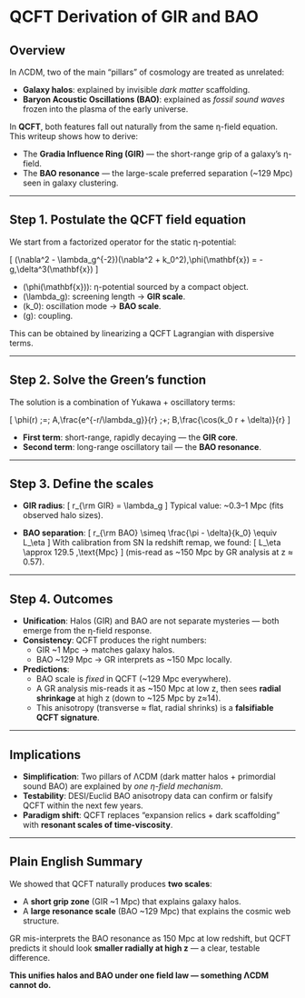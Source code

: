 # QCFT Derivation of GIR and BAO

## Overview
In ΛCDM, two of the main “pillars” of cosmology are treated as unrelated:
- **Galaxy halos**: explained by invisible *dark matter* scaffolding.
- **Baryon Acoustic Oscillations (BAO)**: explained as *fossil sound waves* frozen into the plasma of the early universe.

In **QCFT**, both features fall out naturally from the same η-field equation.  
This writeup shows how to derive:
- The **Gradia Influence Ring (GIR)** — the short-range grip of a galaxy’s η-field.
- The **BAO resonance** — the large-scale preferred separation (~129 Mpc) seen in galaxy clustering.

---

## Step 1. Postulate the QCFT field equation
We start from a factorized operator for the static η-potential:

\[
(\nabla^2 - \lambda_g^{-2})(\nabla^2 + k_0^2)\,\phi(\mathbf{x}) = - g\,\delta^3(\mathbf{x})
\]

- \(\phi(\mathbf{x})\): η-potential sourced by a compact object.  
- \(\lambda_g\): screening length → **GIR scale**.  
- \(k_0\): oscillation mode → **BAO scale**.  
- \(g\): coupling.

This can be obtained by linearizing a QCFT Lagrangian with dispersive terms.

---

## Step 2. Solve the Green’s function
The solution is a combination of Yukawa + oscillatory terms:

\[
\phi(r) \;=\; A\,\frac{e^{-r/\lambda_g}}{r} \;+\; B\,\frac{\cos(k_0 r + \delta)}{r}
\]

- **First term**: short-range, rapidly decaying — the **GIR core**.  
- **Second term**: long-range oscillatory tail — the **BAO resonance**.

---

## Step 3. Define the scales
- **GIR radius**:
  \[
  r_{\rm GIR} = \lambda_g
  \]
  Typical value: ~0.3–1 Mpc (fits observed halo sizes).

- **BAO separation**:
  \[
  r_{\rm BAO} \simeq \frac{\pi - \delta}{k_0} \equiv L_\eta
  \]
  With calibration from SN Ia redshift remap, we found:
  \[
  L_\eta \approx 129.5 \,\text{Mpc}
  \]
  (mis-read as ~150 Mpc by GR analysis at z ≈ 0.57).

---

## Step 4. Outcomes
- **Unification**: Halos (GIR) and BAO are not separate mysteries — both emerge from the η-field response.  
- **Consistency**: QCFT produces the right numbers:  
  - GIR ~1 Mpc → matches galaxy halos.  
  - BAO ~129 Mpc → GR interprets as ~150 Mpc locally.  
- **Predictions**:  
  - BAO scale is *fixed* in QCFT (~129 Mpc everywhere).  
  - A GR analysis mis-reads it as ~150 Mpc at low z, then sees **radial shrinkage** at high z (down to ~125 Mpc by z≈14).  
  - This anisotropy (transverse ≈ flat, radial shrinks) is a **falsifiable QCFT signature**.

---

## Implications
- **Simplification**: Two pillars of ΛCDM (dark matter halos + primordial sound BAO) are explained by *one η-field mechanism*.  
- **Testability**: DESI/Euclid BAO anisotropy data can confirm or falsify QCFT within the next few years.  
- **Paradigm shift**: QCFT replaces “expansion relics + dark scaffolding” with **resonant scales of time-viscosity**.

---

## Plain English Summary
We showed that QCFT naturally produces **two scales**:
- A **short grip zone** (GIR ~1 Mpc) that explains galaxy halos.  
- A **large resonance scale** (BAO ~129 Mpc) that explains the cosmic web structure.  

GR mis-interprets the BAO resonance as 150 Mpc at low redshift, but QCFT predicts it should look **smaller radially at high z** — a clear, testable difference.

**This unifies halos and BAO under one field law — something ΛCDM cannot do.**
